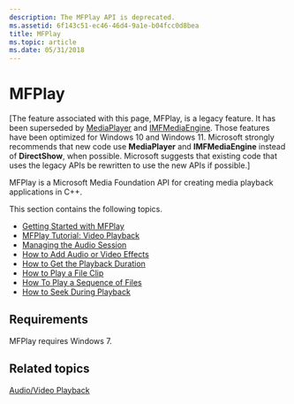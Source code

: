 ```yaml
---
description: The MFPlay API is deprecated.
ms.assetid: 6f143c51-ec46-46d4-9a1e-b04fcc0d8bea
title: MFPlay
ms.topic: article
ms.date: 05/31/2018
---
```


# MFPlay

\[The feature associated with this page, MFPlay, is a legacy feature. It has been superseded by [MediaPlayer](/uwp/api/Windows.Media.Playback.MediaPlayer) and  [IMFMediaEngine](/windows/win32/api/mfmediaengine/nn-mfmediaengine-imfmediaengine). Those features have been optimized for Windows 10 and Windows 11. Microsoft strongly recommends that new code use **MediaPlayer** and **IMFMediaEngine** instead of **DirectShow**, when possible. Microsoft suggests that existing code that uses the legacy APIs be rewritten to use the new APIs if possible.\]

MFPlay is a Microsoft Media Foundation API for creating media playback applications in C++.

This section contains the following topics.

-   [Getting Started with MFPlay](getting-started-with-mfplay.md)
-   [MFPlay Tutorial: Video Playback](mfplay-tutorial--video-playback.md)
-   [Managing the Audio Session](managing-the-audio-session.md)
-   [How to Add Audio or Video Effects](how-to-add-audio-or-video-effects.md)
-   [How to Get the Playback Duration](how-to-get-the-playback-duration.md)
-   [How to Play a File Clip](how-to-play-a-file-clip.md)
-   [How To Play a Sequence of Files](how-to-play-a-sequence-of-files.md)
-   [How to Seek During Playback](how-to-seek-during-playback.md)

## Requirements

MFPlay requires Windows 7.

## Related topics

<dl> <dt>

[Audio/Video Playback](audio-video-playback.md)
</dt> </dl>

 

 




